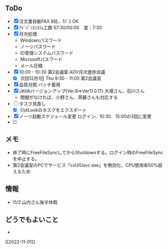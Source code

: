 ## ToDo
- [x] 注文書自動FAX 8社、1ﾊﾟｽ OK
- [x] ｱﾄﾞﾊﾞﾝｽｼｽﾃﾑ工数 57:30/50:00　差：7:30
- [x] 月次処理
	- Windowsパスワード
	- ノーツパスワード
	- ID管理システムパスワード
	- Microsoftパスワード
	- メール圧縮
- [x] 10:00 - 10:30 第2会議室 ADV月次進捗会議
	- [x] 次回12月1日 Thu 9:30 - 11:00 第2会議室
- [x] 品質月間 バッチ着用
- [x] JAVAバージョンアップ(Ver.8⇒Ver11.0.17) 大場さん、石川さん
	- 問題がなければ、小野さん、斉藤さんも対応する
- [ ] タスク見直し
	- [x] OutLookのタスクをエクスポート
- [x] ノーツ起動スケジュール変更 ログイン、10:30、15:00の3回に変更
- [ ] 


## メモ
- 終了時にFreeFileSyncしてからShutdownする。ログイン時のFreeFileSyncを中止する。
- 第2会議室のPCでサービス「cxUIUsvc.exe」を無効化、CPU使用率50%超えるため


## 情報
- 11/2 山内さん後半休暇


## どうでもよいこと
- 


[[2022-11-01]]

